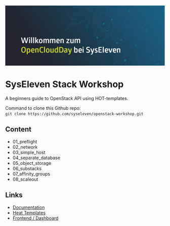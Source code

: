 ![Header](./header.png)

# SysEleven Stack Workshop

A beginners guide to OpenStack API using HOT-templates.

Command to clone this Github repo:  
`git clone https://github.com/syseleven/openstack-workshop.git`

## Content

* 01_preflight
* 02_network
* 03_simple_host
* 04_separate_database
* 05_object_storage
* 06_substacks
* 07_affinity_groups
* 08_scaleout

## Links

- [Documentation](http://doc.syselevenstack.com)
- [Heat Templates](https://github.com/syseleven/heattemplates-examples)
- [Frontend / Dashboard](https://dashboard.cloud.syseleven.net/)

